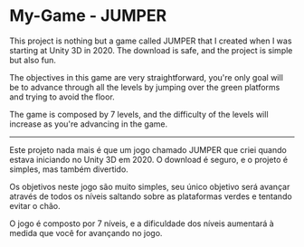 # My-Game - JUMPER

This project is nothing but a game called JUMPER that I created when I was starting at 
Unity 3D in 2020. The download is safe, and the project is simple but also fun. 

The objectives in this game are very straightforward, you're only goal will be to advance 
through all the levels by jumping over the green platforms and trying to avoid the floor.

The game is composed by 7 levels, and the difficulty of the levels will increase as you're 
advancing in the game.


________________________________________________________________________________________



Este projeto nada mais é que um jogo chamado JUMPER que criei quando estava iniciando no 
Unity 3D em 2020. O download é seguro, e o projeto é simples, mas também divertido.

Os objetivos neste jogo são muito simples, seu único objetivo será avançar
através de todos os níveis saltando sobre as plataformas verdes e tentando evitar o chão.

O jogo é composto por 7 níveis, e a dificuldade dos níveis aumentará à medida que você for
avançando no jogo.
